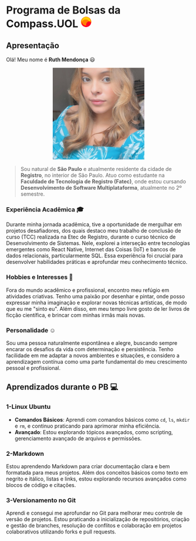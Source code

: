 ﻿# Programa de Bolsas da Compass.UOL <img src="imgs/logo.png" alt="Logo da Compass" width="30px" height="30px">

## Apresentação

 Olá! Meu nome é  **Ruth Mendonça** :smiley: <div align="center"><img src="imgs/foto.jpg" alt="Foto Ruth Mendonça" width="250px" height="250px" style="border-radius: '15px'"></div>
 > Sou natural de **São Paulo** e atualmente residente da cidade de **Registro**, no interior de São Paulo. 
 > Atuo como estudante na **Faculdade de Tecnologia de Registro (Fatec)**, onde estou cursando **Desenvolvimento de Software Multiplataforma**, atualmente no 2º semestre.

### Experiência Acadêmica :mortar_board: 

Durante minha jornada acadêmica, tive a oportunidade de mergulhar em projetos desafiadores, dos quais destaco meu trabalho de conclusão de curso (TCC) realizada na Etec de Registro, durante o curso técnico de Desenvolvimento de Sistemas. Nele, explorei a interseção entre tecnologias emergentes como React Native, Internet das Coisas (IoT) e bancos de dados relacionais, particularmente SQL. Essa experiência foi crucial para desenvolver habilidades práticas e aprofundar meu conhecimento técnico.


### Hobbies e Interesses :art:

Fora do mundo acadêmico e profissional, encontro meu refúgio em atividades criativas. Tenho uma paixão por desenhar e pintar, onde posso expressar minha imaginação e explorar novas técnicas artísticas, de modo que eu me "sinto eu". Além disso, em meu tempo livre gosto de ler livros de ficção científica, e brincar com minhas irmãs mais novas.

### Personalidade :relaxed:

Sou uma pessoa naturalmente espontânea e alegre, buscando sempre encarar os desafios da vida com determinação e persistência. Tenho facilidade em me adaptar a novos ambientes e situações, e considero a aprendizagem contínua como uma parte fundamental do meu crescimento pessoal e profissional.

## Aprendizados durante o PB :computer:

### 1-Linux Ubuntu

- **Comandos Básicos**: Aprendi com comandos básicos como `cd`, `ls`, `mkdir` e `rm`, e continuo praticando para aprimorar minha eficiência.
- **Avançado**: Estou explorando tópicos avançados, como scripting, gerenciamento avançado de arquivos e permissões.

### 2-Markdown

Estou aprendendo Markdown para criar documentação clara e bem formatada para meus projetos. Além dos conceitos básicos como texto em negrito e itálico, listas e links, estou explorando recursos avançados como blocos de código e citações.

### 3-Versionamento no Git
Aprendi e consegui me aprofundar no Git para melhorar meu controle de versão de projetos. Estou praticando a inicialização de repositórios, criação e gestão de branches, resolução de conflitos e colaboração em projetos colaborativos utilizando forks e pull requests.

